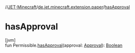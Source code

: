 //[JET-Minecraft](../../index.md)/[de.jet.minecraft.extension.paper](index.md)/[hasApproval](has-approval.md)

# hasApproval

[jvm]\
fun Permissible.[hasApproval](has-approval.md)(approval: [Approval](../de.jet.minecraft.tool.permission/-approval/index.md)): [Boolean](https://kotlinlang.org/api/latest/jvm/stdlib/kotlin/-boolean/index.html)
